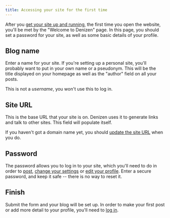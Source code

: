 ```yaml
---
title: Accessing your site for the first time
---
```


After you [get your site up and running](/about/install),
the first time you open the website,
you'll be met by the "Welcome to Denizen" page.
In this page, you should set a password for your site,
as well as some basic details of your profile.


##      Blog name

Enter a name for your site. If you're setting up a personal site,
you'll probably want to put in your own name or a pseudonym.
This will be the title displayed on your homepage
as well as the "author" field on all your posts.

This is not a _username_, you won't use this to log in.


##      Site URL

This is the base URL that your site is on.
Denizen uses it to generate links and talk to other sites.
This field will populate itself.

If you haven't got a domain name yet, you should [update the site URL](/about/settings#site)
when you do.


##      Password

The password allows you to log in to your site,
which you'll need to do in order to
[post](/about/posting), [change your settings](/about/settings) or [edit your profile](/about/settings#profile).
Enter a secure password, and keep it safe --
there is no way to reset it.


##      Finish

Submit the form and your blog will be set up.
In order to make your first post or add more detail to your profile,
you'll need to [log in].


[change the language for individual posts]: /about/posting#language
[log in]: /about/login
